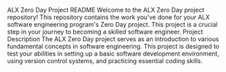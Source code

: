 ALX Zero Day Project README 
Welcome to the ALX Zero Day project repository! This repository contains the work you've done for your ALX software engineering program's Zero Day project. This project is a crucial step in your journey to becoming a skilled software engineer. 
Project Description 
The ALX Zero Day project serves as an introduction to various fundamental concepts in software engineering. This project is designed to test your abilities in setting up a basic software development environment, using version control systems, and practicing essential coding skills.
